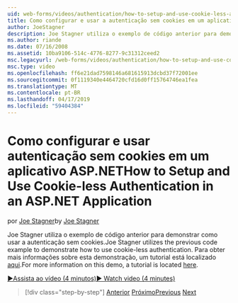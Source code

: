 ```yaml
---
uid: web-forms/videos/authentication/how-to-setup-and-use-cookie-less-authentication-in-an-aspnet-application
title: Como configurar e usar a autenticação sem cookies em um aplicativo ASP.NET | Microsoft Docs
author: JoeStagner
description: Joe Stagner utiliza o exemplo de código anterior para demonstrar como usar a autenticação sem cookies. Para obter mais informações sobre esta demonstração, um tutorial está localizado...
ms.author: riande
ms.date: 07/16/2008
ms.assetid: 10ba9106-514c-4776-8277-9c31312ceed2
msc.legacyurl: /web-forms/videos/authentication/how-to-setup-and-use-cookie-less-authentication-in-an-aspnet-application
msc.type: video
ms.openlocfilehash: ff6e21dad7598146a681615913dcbd37f72001ee
ms.sourcegitcommit: 0f1119340e4464720cfd16d0ff15764746ea1fea
ms.translationtype: MT
ms.contentlocale: pt-BR
ms.lasthandoff: 04/17/2019
ms.locfileid: "59404384"
---
```

# <a name="how-to-setup-and-use-cookie-less-authentication-in-an-aspnet-application"></a><span data-ttu-id="7ebae-104">Como configurar e usar autenticação sem cookies em um aplicativo ASP.NET</span><span class="sxs-lookup"><span data-stu-id="7ebae-104">How to Setup and Use Cookie-less Authentication in an ASP.NET Application</span></span>

<span data-ttu-id="7ebae-105">por [Joe Stagner](https://github.com/JoeStagner)</span><span class="sxs-lookup"><span data-stu-id="7ebae-105">by [Joe Stagner](https://github.com/JoeStagner)</span></span>

<span data-ttu-id="7ebae-106">Joe Stagner utiliza o exemplo de código anterior para demonstrar como usar a autenticação sem cookies.</span><span class="sxs-lookup"><span data-stu-id="7ebae-106">Joe Stagner utilizes the previous code example to demonstrate how to use cookie-less authentication.</span></span> <span data-ttu-id="7ebae-107">Para obter mais informações sobre esta demonstração, um tutorial está localizado [aqui](../../overview/older-versions-security/introduction/forms-authentication-configuration-and-advanced-topics-vb.md).</span><span class="sxs-lookup"><span data-stu-id="7ebae-107">For more information on this demo, a tutorial is located [here](../../overview/older-versions-security/introduction/forms-authentication-configuration-and-advanced-topics-vb.md).</span></span>

[<span data-ttu-id="7ebae-108">&#9654;Assista ao vídeo (4 minutos)</span><span class="sxs-lookup"><span data-stu-id="7ebae-108">&#9654; Watch video (4 minutes)</span></span>](https://channel9.msdn.com/Blogs/ASP-NET-Site-Videos/how-to-setup-and-use-cookie-less-authentication-in-an-aspnet-application)

> [!div class="step-by-step"]
> <span data-ttu-id="7ebae-109">[Anterior](how-to-change-the-forms-authentication-properties.md)
> [Próximo](asp-forms-login-relocation.md)</span><span class="sxs-lookup"><span data-stu-id="7ebae-109">[Previous](how-to-change-the-forms-authentication-properties.md)
[Next](asp-forms-login-relocation.md)</span></span>
